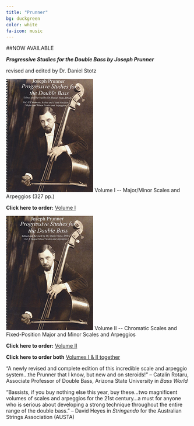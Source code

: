 ```yaml
---
title: "Prunner"
bg: duckgreen
color: white
fa-icon: music
---
```



##NOW AVAILABLE

_**Progressive Studies for the Double Bass by Joseph Prunner**_

revised and edited by Dr. Daniel Stotz

![prunner1](../img/joseph-prunner-progressive-studies-for-double-bass-stotz-1.jpg)
Volume I -- Major/Minor Scales and Arpeggios (327 pp.)

**Click here to order:**
[Volume I]( http://www.amazon.com/dp/B00L3YLKCO/?tag=becbot-20)

![prunner2](../img/joseph-prunner-progressive-studies-for-double-bass-stotz-2.jpg)
Volume II -- Chromatic Scales and Fixed-Position Major and Minor Scales and Arpeggios

**Click here to order:**
[Volume II]( http://www.amazon.com/dp/B00L4O8U12/?tag=becbot-20)

**Click here to order both**
[Volumes I & II together](http://www.amazon.com/dp/B00L4ONTCC/?tag=becbot-20)

“A newly revised and complete edition of this incredible scale and arpeggio system…the Prunner that I know, but new and on steroids!” – Catalin Rotaru, Associate Professor of Double Bass, Arizona State University in _Bass World_

“Bassists, if you buy nothing else this year, buy these…two magnificent volumes of scales and arpeggios for the 21st century…a must for anyone who is serious about developing a strong technique throughout the entire range of the double bass.” – David Heyes in _Stringendo_ for the Australian Strings Association (AUSTA)
